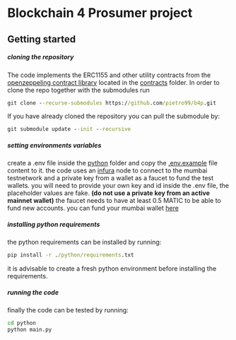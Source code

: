 # Blockchain 4 Prosumer project
## Getting started

##### cloning the repository
The code implements the ERC1155 and other utility contracts from the [openzeppeling contract library](https://github.com/OpenZeppelin/openzeppelin-contracts/tree/abdb20a6bdb1700d58ea9e01b7471dafdef52a68) located in the [contracts](/contracts) folder.
In order to clone the repo together with the submodules run 
```bat
git clone --recurse-submodules https://github.com/pietro99/b4p.git
```
If you have already cloned the repository you can pull the submodule by:
```bat
git submodule update --init --recursive
```
##### setting environments variables
create a .env file inside the [python](/python) folder and copy the [.env.example](/python/.env.example) file content to it.
the code uses an [infura](https://infura.io/) node to connect to the mumbai testnetwork and a private key from a wallet as a faucet to fund the test wallets.
you will need to provide your own key and id inside the .env file, the placeholder values are fake. **(do not use a private key from an active mainnet wallet)**
the faucet needs to have at least 0.5 MATIC to be able to fund new accounts. you can fund your mumbai wallet [here](https://faucet.polygon.technology/)

##### installing python requirements
the python requirements can be installed by running:
```bat
pip install -r ./python/requirements.txt
```
it is advisable to create a fresh python environment before installing the requirements.

##### running the code
finally the code can be tested by running:
```bat
cd python
python main.py
```

